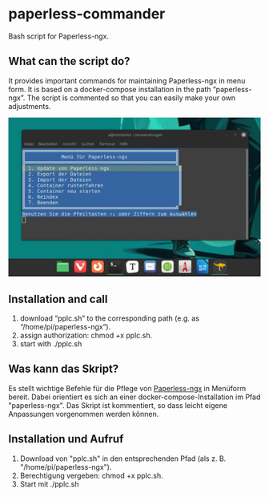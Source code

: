# paperless-commander
Bash script for Paperless-ngx.



## What can the script do?

It provides important commands for maintaining Paperless-ngx in menu form. It is based on a docker-compose installation in the path “paperless-ngx”. The script is commented so that you can easily make your own adjustments.

![](assets/screen1_paperless_commander.png)

## Installation and call

1. download “pplc.sh” to the corresponding path (e.g. as “/home/pi/paperless-ngx”).
2. assign authorization: chmod +x pplc.sh.
3. start with ./pplc.sh



## Was kann das Skript?

Es stellt wichtige Befehle für die Pflege von [Paperless-ngx](https://docs.paperless-ngx.com) in Menüform bereit. Dabei orientiert es sich an einer docker-compose-Installation im Pfad "paperless-ngx". Das Skript ist kommentiert, so dass leicht eigene Anpassungen vorgenommen werden können.



## Installation und Aufruf

1. Download von "pplc.sh" in den entsprechenden Pfad (als z. B. "/home/pi/paperless-ngx").
2. Berechtigung vergeben: chmod +x pplc.sh.
3. Start mit ./pplc.sh



